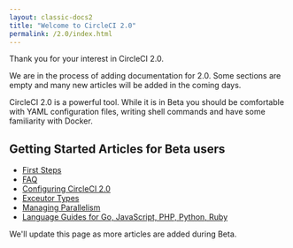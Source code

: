 ```yaml
---
layout: classic-docs2
title: "Welcome to CircleCI 2.0"
permalink: /2.0/index.html
---
```


Thank you for your interest in CircleCI 2.0.

We are in the process of adding documentation for 2.0. Some sections are empty and many new articles will be added in the coming days.

CircleCI 2.0 is a powerful tool. While it is in Beta you should be comfortable with YAML configuration files, writing shell commands and have some familiarity with Docker.

## Getting Started Articles for Beta users

- [First Steps](/docs/2.0/first-steps/)
- [FAQ](/docs/2.0/faq/)
- [Configuring CircleCI 2.0](/docs/2.0/configuration/)
- [Exceutor Types](/docs/2.0/executor-types/)
- [Managing Parallelism](/docs/2.0/parallelism-faster-jobs/)
- [Language Guides for Go, JavaScript, PHP, Python, Ruby](/docs/2.0/languages-and-tools)

We'll update this page as more articles are added during Beta.